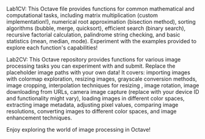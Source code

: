 Lab1CV: This Octave file provides functions for common mathematical and computational tasks, including matrix multiplication (custom implementation!), numerical root approximation (bisection method), 
sorting algorithms (bubble, merge, quicksort), efficient search (binary search), recursive factorial calculation, palindrome string checking, and basic statistics (mean, median, mode). 
Experiment with the examples provided to explore each function's capabilities!

Lab2CV: This Octave repository provides functions for various image processing tasks you can experiment with and submit. Replace the placeholder image paths with your own data! 
It covers: importing images with colormap exploration, resizing images, grayscale conversion methods, image cropping, interpolation techniques for resizing , image rotation,
image downloading from URLs, camera image capture (replace with your device ID and functionality might vary), loading images in different color spaces, extracting image metadata, 
adjusting pixel values, comparing image resolutions, converting images to different color spaces, and image enhancement techniques. 


Enjoy exploring the world of image processing in Octave!
